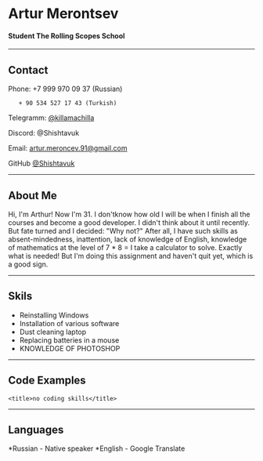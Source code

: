 # Artur Merontsev
#### Student The Rolling Scopes School

------------------------------------                                    -------------------------

## Contact 
Phone: +7 999 970 09 37 (Russian)  

       + 90 534 527 17 43 (Turkish)  

Telegramm: [@killamachilla](https://t.me/killamachilla)  

Discord: @Shishtavuk  

Email: [artur.meroncev.91@gmail.com](artur.meroncev.91@gmail.com)   

GitHub [@Shishtavuk](https://github.com/Shishtavuk)  


-----------------------------------------------------------------------------------------------------------------

## About Me
Hi, I'm Arthur! Now I'm 31. I don'tknow how old I will be when I finish all the courses and become a good developer. I didn't think about it until recently. But fate turned and I decided: "Why not?" After all, I have such skills as absent-mindedness, inattention, lack of knowledge of English, knowledge of mathematics at the level of 7 * 8 = I take a calculator to solve. Exactly what is needed! But I'm doing this assignment and haven't quit yet, which is a good sign.

-----------------------------------------------------------------------------------------------------------------

## Skils
   * Reinstalling Windows
   * Installation of various software
   * Dust cleaning laptop
   * Replacing batteries in a mouse
   * KNOWLEDGE OF PHOTOSHOP

-----------------------------------------------------------------------------------------------------------------

## Code Examples
    <title>no coding skills</title>

--------------------------------------------------------------------------------------------------------------

## Languages

   *Russian - Native speaker
   *English - Google Translate

